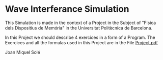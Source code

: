 # Wave Interferance Simulation

This Simulation is made in the context of a Project in the Subject of "Fisica dels Dispositius de Memória" in the Universitat Politècnica de Barcelona.

In this Project we should describe 4 exercices in a form of a Program.
The Exercices and all the formulas used in this Project are in the File <a href="Project.pdf"> Project.pdf </a>

Joan Miquel Solé
